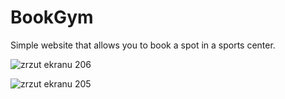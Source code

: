 # BookGym
Simple website that allows you to book a spot in a sports center.

![zrzut ekranu 206](https://user-images.githubusercontent.com/37346473/40887018-3899d68c-6742-11e8-94ae-da5e2e8d3a0b.png)

![zrzut ekranu 205](https://user-images.githubusercontent.com/37346473/40887049-c3803d2c-6742-11e8-8377-42578b5a677b.png)

